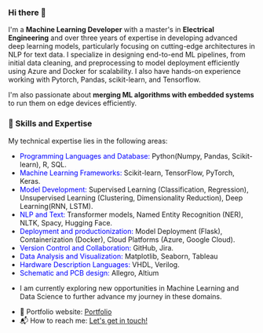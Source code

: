 ### Hi there 👋

I'm a **Machine Learning Developer** with a master's in **Electrical Engineering** and over three years of expertise in developing advanced deep learning models, particularly focusing on cutting-edge architectures in NLP for text data. I specialize in designing end-to-end ML pipelines, from initial data cleaning, and preprocessing to model deployment efficiently using Azure and Docker for scalability. I also have hands-on experience working with Pytorch, Pandas, scikit-learn, and Tensorflow.

I'm also passionate about **merging ML algorithms with embedded systems** to run them on edge devices efficiently. 

### :wrench: Skills and Expertise 

My technical expertise lies in the following areas:

* <span style="color:blue">Programming Languages and Database:</span> Python(Numpy, Pandas, Scikit-learn), R, SQL.
* <span style="color:blue">Machine Learning Frameworks:</span> Scikit-learn, TensorFlow, PyTorch, Keras.
* <span style="color:blue">Model Development:</span> Supervised Learning (Classification, Regression), Unsupervised Learning (Clustering, Dimensionality Reduction), Deep Learning(RNN, LSTM).
* <span style="color:blue">NLP and Text:</span> Transformer models, Named Entity Recognition (NER), NLTK, Spacy, Hugging Face.
* <span style="color:blue">Deployment and productionization:</span> Model Deployment (Flask), Containerization (Docker),   Cloud Platforms (Azure, Google Cloud).
* <span style="color:blue">Version Control and Collaboration:</span> GitHub, Jira.
* <span style="color:blue">Data Analysis and Visualization:</span> Matplotlib, Seaborn, Tableau
* <span style="color:blue">Hardware Description Languages:</span> VHDL, Verilog.
* <span style="color:blue">Schematic and PCB design:</span> Allegro, Altium

<!-- 🔭 A summary of the work I've done so far

* During my professional journey as a Machine Learning Developer at Done Co, I successfully fine-tuned a cutting-edge transformer model (Bert) for intent detection and slot-filling tasks in NLP with more than 90% accuracy for a virtual voice assistant, collaborating with ML engineers to deploy the model into production. In this position, I also gained valuable experience working in an agile environment and developed skills in cross-team collaboration.

* During my master's in the field of electrical engineering with a focus on neural networks, work on optimizing a CNN model architecture(LeNet) specifically improving its overall performance while implementing on Xilinx FPGAs. My main objectives were to speed up inference time using advanced acceleration methods such as applying approximate multipliers and quantization within convolution layers. I've successfully implemented these techniques into the CNN model and achieved a 50% reduction in runtime

* As an electrical intern at Madar Tarah Co, I gained practical experience in both soft and hard skills at an industrial level. I actively contributed to the design of industrial boards with high-performance processors, while also supporting the verification of component symbols and footprints to ensure alignment with reference designs, utilizing Altium. -->

* I am currently exploring new opportunities in Machine Learning and Data Science to further advance my journey in these domains.

- 🎯 Portfolio website: [Portfolio](https://parisaamahdavi.github.io/)
- 📬 How to reach me: [Let's get in touch!](https://www.linkedin.com/in/parisa-akhavan-mahdavi/)
